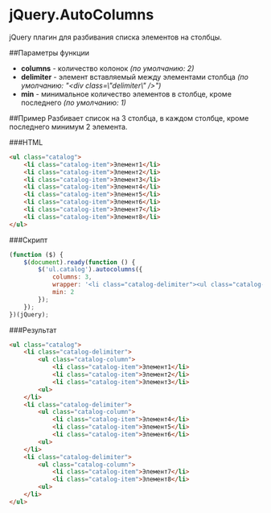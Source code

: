# jQuery.AutoColumns
jQuery плагин для разбивания списка элементов на столбцы.

##Параметры функции
* **columns** - количество колонок *(по умолчанию: 2)*
* **delimiter** - элемент вставляемый между элементами столбца *(по умолчанию: "\<div class=\\"delimiter\\" /\>")*
* **min** - минимальное количество элементов в столбце, кроме последнего *(по умолчанию: 1)*

##Пример
Разбивает список на 3 столбца, в каждом столбце, кроме последнего минимум 2 элемента.

###HTML
```html
<ul class="catalog">
    <li class="catalog-item">Элемент1</li>
    <li class="catalog-item">Элемент2</li>
    <li class="catalog-item">Элемент3</li>
    <li class="catalog-item">Элемент4</li>
    <li class="catalog-item">Элемент5</li>
    <li class="catalog-item">Элемент6</li>
    <li class="catalog-item">Элемент7</li>
    <li class="catalog-item">Элемент8</li>
</ul>
```

###Скрипт
```javascript
(function ($) {
    $(document).ready(function () {
        $('ul.catalog').autocolumns({
            columns: 3,
            wrapper: '<li class="catalog-delimiter"><ul class="catalog-column" /></li>',
            min: 2
        });
    });
})(jQuery);
```

###Результат
```html
<ul class="catalog">
    <li class="catalog-delimiter">
        <ul class="catalog-column">
            <li class="catalog-item">Элемент1</li>
            <li class="catalog-item">Элемент2</li>
            <li class="catalog-item">Элемент3</li>
        <ul>
    </li>
    <li class="catalog-delimiter">
        <ul class="catalog-column">
            <li class="catalog-item">Элемент4</li>
            <li class="catalog-item">Элемент5</li>
            <li class="catalog-item">Элемент6</li>
        <ul>
    </li>
    <li class="catalog-delimiter">
        <ul class="catalog-column">
            <li class="catalog-item">Элемент7</li>
            <li class="catalog-item">Элемент8</li>
        <ul>
    </li>
</ul>
```